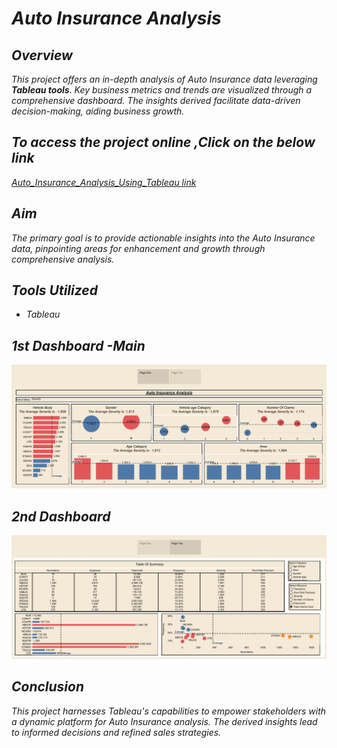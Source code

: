 
# ***Auto Insurance Analysis***

## *Overview*
*This project offers an in-depth analysis of Auto Insurance data leveraging **Tableau tools**. Key business metrics and trends are visualized through a comprehensive dashboard. The insights derived facilitate data-driven decision-making, aiding business growth.*

## *To access the project online ,Click on the below link*

[*Auto_Insurance_Analysis_Using_Tableau link*](https://public.tableau.com/shared/GKPDRB9T9?:display_count=n&:origin=viz_share_link)

## *Aim*
*The primary goal is to provide actionable insights into the Auto Insurance data, pinpointing areas for enhancement and growth through comprehensive analysis.*


## *Tools Utilized*
* *Tableau*

## *1st Dashboard -Main*

![alt text](Story_1.png)





## *2nd Dashboard*

![alt text](Story_2.png)




## *Conclusion*
*This project harnesses Tableau's capabilities to empower stakeholders with a dynamic platform for Auto Insurance analysis. The derived insights lead to informed decisions and refined sales strategies.*
